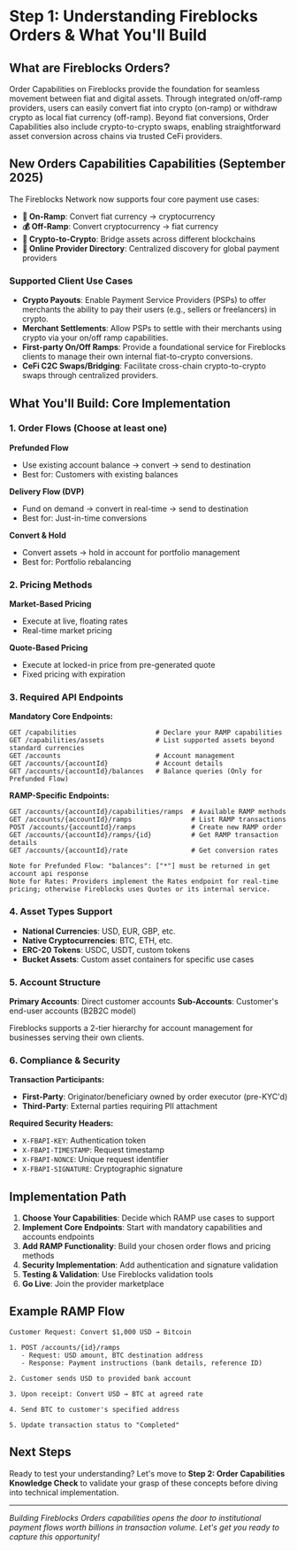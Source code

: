# Step 1: Understanding Fireblocks Orders & What You'll Build

## What are Fireblocks Orders?

Order Capabilities on Fireblocks provide the foundation for seamless movement between fiat and digital assets. Through integrated on/off-ramp providers, users can easily convert fiat into crypto (on-ramp) or withdraw crypto as local fiat currency (off-ramp). Beyond fiat conversions, Order Capabilities also include crypto-to-crypto swaps, enabling straightforward asset conversion across chains via trusted CeFi providers. 

## New Orders Capabilities Capabilities (September 2025)

The Fireblocks Network now supports four core payment use cases:

- **🔄 On-Ramp**: Convert fiat currency → cryptocurrency
- **💰 Off-Ramp**: Convert cryptocurrency → fiat currency  
- **🌉 Crypto-to-Crypto**: Bridge assets across different blockchains
- **📁 Online Provider Directory**: Centralized discovery for global payment providers

### Supported Client Use Cases
- **Crypto Payouts**: Enable Payment Service Providers (PSPs) to offer merchants the ability to pay their users (e.g., sellers or freelancers) in crypto.
- **Merchant Settlements**: Allow PSPs to settle with their merchants using crypto via your on/off ramp capabilities.
- **First-party On/Off Ramps**: Provide a foundational service for Fireblocks clients to manage their own internal fiat-to-crypto conversions.
- **CeFi C2C Swaps/Bridging**: Facilitate cross-chain crypto-to-crypto swaps through centralized providers.

## What You'll Build: Core Implementation

### 1. Order Flows (Choose at least one)

**Prefunded Flow**
- Use existing account balance → convert → send to destination
- Best for: Customers with existing balances

**Delivery Flow (DVP)**  
- Fund on demand → convert in real-time → send to destination
- Best for: Just-in-time conversions

**Convert & Hold**
- Convert assets → hold in account for portfolio management
- Best for: Portfolio rebalancing

### 2. Pricing Methods

**Market-Based Pricing**
- Execute at live, floating rates
- Real-time market pricing

**Quote-Based Pricing**  
- Execute at locked-in price from pre-generated quote
- Fixed pricing with expiration

### 3. Required API Endpoints

**Mandatory Core Endpoints:**
```
GET /capabilities                    # Declare your RAMP capabilities
GET /capabilities/assets             # List supported assets beyond standard currencies
GET /accounts                        # Account management
GET /accounts/{accountId}            # Account details
GET /accounts/{accountId}/balances   # Balance queries (Only for Prefunded Flow)
```

**RAMP-Specific Endpoints:**
```
GET /accounts/{accountId}/capabilities/ramps  # Available RAMP methods
GET /accounts/{accountId}/ramps               # List RAMP transactions
POST /accounts/{accountId}/ramps              # Create new RAMP order
GET /accounts/{accountId}/ramps/{id}          # Get RAMP transaction details
GET /accounts/{accountId}/rate                # Get conversion rates

Note for Prefunded Flow: "balances": ["*"] must be returned in get account api response
Note for Rates: Providers implement the Rates endpoint for real-time pricing; otherwise Fireblocks uses Quotes or its internal service.
```

### 4. Asset Types Support
- **National Currencies**: USD, EUR, GBP, etc.
- **Native Cryptocurrencies**: BTC, ETH, etc.
- **ERC-20 Tokens**: USDC, USDT, custom tokens
- **Bucket Assets**: Custom asset containers for specific use cases

### 5. Account Structure

**Primary Accounts**: Direct customer accounts
**Sub-Accounts**: Customer's end-user accounts (B2B2C model)

Fireblocks supports a 2-tier hierarchy for account management for businesses serving their own clients.

### 6. Compliance & Security

**Transaction Participants:**
- **First-Party**: Originator/beneficiary owned by order executor (pre-KYC'd)
- **Third-Party**: External parties requiring PII attachment

**Required Security Headers:**
- `X-FBAPI-KEY`: Authentication token
- `X-FBAPI-TIMESTAMP`: Request timestamp  
- `X-FBAPI-NONCE`: Unique request identifier
- `X-FBAPI-SIGNATURE`: Cryptographic signature

## Implementation Path

1. **Choose Your Capabilities**: Decide which RAMP use cases to support
2. **Implement Core Endpoints**: Start with mandatory capabilities and accounts endpoints
3. **Add RAMP Functionality**: Build your chosen order flows and pricing methods
4. **Security Implementation**: Add authentication and signature validation
5. **Testing & Validation**: Use Fireblocks validation tools
6. **Go Live**: Join the provider marketplace

## Example RAMP Flow

```
Customer Request: Convert $1,000 USD → Bitcoin

1. POST /accounts/{id}/ramps
   - Request: USD amount, BTC destination address
   - Response: Payment instructions (bank details, reference ID)

2. Customer sends USD to provided bank account

3. Upon receipt: Convert USD → BTC at agreed rate

4. Send BTC to customer's specified address

5. Update transaction status to "Completed"
```

## Next Steps

Ready to test your understanding? Let's move to **Step 2: Order Capabilities Knowledge Check** to validate your grasp of these concepts before diving into technical implementation.

---

*Building Fireblocks Orders capabilities opens the door to institutional payment flows worth billions in transaction volume. Let's get you ready to capture this opportunity!*
